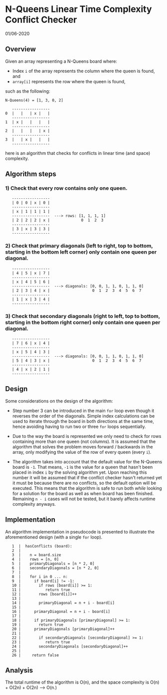 # N-Queens Linear Time Complexity Conflict Checker
01/06-2020

## Overview
Given an array representing a N-Queens board where:

* Index `i` of the array represents the column where the queen is found, and
* `array[i]` represents the row where the queen is found,

such as the following:

```
N-Queens(4) = [1, 3, 0, 2]

   -----------------
0  |   |   | x |   |
   -----------------
1  | x |   |   |   |
   -----------------
2  |   |   |   | x |
   -----------------
3  |   | x |   |   |
   -----------------
```

here is an algorithm that checks for conflicts in linear time (and space) complexity.

## Algorithm steps

### 1) Check that every row contains only one queen.

```
   -----------------
   | 0 | 0 | x | 0 |
   -----------------
   | x | 1 | 1 | 1 |
   -----------------  ---> rows: [1, 1, 1, 1]
   | 2 | 2 | 2 | x |              0  1  2  3
   -----------------
   | 3 | x | 3 | 3 |
   -----------------
```

### 2) Check that primary diagonals (left to right, top to bottom, starting in the bottom left corner) only contain one queen per diagonal.

```
   -----------------                  
   | 4 | 5 | x | 7 |
   -----------------
   | x | 4 | 5 | 6 |
   -----------------  ---> diagonals: [0, 0, 1, 1, 0, 1, 1, 0]
   | 2 | 3 | 4 | x |                   0  1  2  3  4  5  6  7
   -----------------
   | 1 | x | 3 | 4 |
   -----------------
```

### 3) Check that secondary diagonals (right to left, top to bottom, starting in the bottom right corner) only contain one queen per diagonal.

```
   -----------------                  
   | 7 | 6 | x | 4 |
   -----------------
   | x | 5 | 4 | 3 |
   -----------------  ---> diagonals: [0, 0, 1, 1, 0, 1, 1, 0]
   | 5 | 4 | 3 | x |                   0  1  2  3  4  5  6  7
   -----------------
   | 4 | x | 2 | 1 |
   -----------------
```

## Design

Some considerations on the design of the algorithm:

* Step number 3 can be introduced in the main `for` loop even though it reverses the order of the diagonals. Simple index calculations can be used to iterate through the board in both directions at the same time, hence avoiding having to run two or three `for` loops sequentially. 

* Due to the way the board is represented we only need to check for rows containing more than one queen (not columns). It is assumed that the algorithm that solves the problem moves forward / backwards in the array, only modifying the value of the row of every queen (every `i`).

* The algorithm takes into account that the default value for the N-Queens board is `-1`. That means,
`-1` is the value for a queen that hasn't been placed in index `i` by the solving algorithm yet. Upon reaching this number it will be assumed that if the conflict checker hasn't returned yet it must be because there are no conflicts, so the default option will be executed. This means that the algorithm is safe to run both _while_ looking for a solution for the board as well as when board has been finished. Remaining `n - i` cases will not be tested, but it barely affects runtime complexity anyways. 


## Implementation

An algorithm implementation in pseudocode is presented to illustrate the aforementioned design (with a single `for` loop).

```
   1  |  hasConflicts (board):
   2  |
   3  |    n = board.size
   4  |    rows = [n, 0]            
   5  |    primaryDiagonals = [n * 2, 0]
   6  |    secondaryDiagonals = [n * 2, 0]
   7  |
   8  |    for i in 0 ... n:
   9  |      if board[i] != -1:
   10 |        if rows [board[i]] >= 1:
   11 |           return true
   12 |        rows [board[i]]++
   13 |
   14 |        primaryDiagonal = n + i - board[i]
   15 |
   16 |      primaryDiagonal = n + i - board[i]
   17 |
   18 |      if primaryDiagonals [primaryDiagonal] >= 1:
   19 |        return true
   20 |      primaryDiagonals [primaryDiagonal]++
   21 |
   22 |        if secondaryDiagonals [secondaryDiagonal] >= 1:
   23 |           return true
   24 |        secondaryDiagonals [secondaryDiagonal]++
   25 |
   26 |     return false
```

## Analysis

The total runtime of the algorithm is O(n), and the space complexity is O(n) + O(2n) + O(2n) --> O(n.)